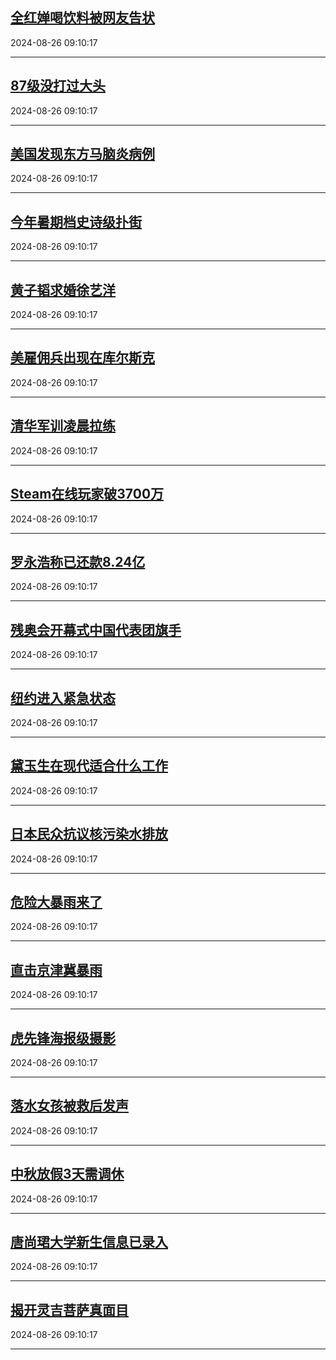 ## [全红婵喝饮料被网友告状](https://search.bilibili.com/all?vt=36849326&keyword=%E5%85%A8%E7%BA%A2%E5%A9%B5%E5%96%9D%E9%A5%AE%E6%96%99%E8%A2%AB%E7%BD%91%E5%8F%8B%E5%91%8A%E7%8A%B6&order=click)

2024-08-26 09:10:17

---
## [87级没打过大头](https://search.bilibili.com/all?vt=36849326&keyword=87%E7%BA%A7%E6%B2%A1%E6%89%93%E8%BF%87%E5%A4%A7%E5%A4%B4&order=click)

2024-08-26 09:10:17

---
## [美国发现东方马脑炎病例](https://search.bilibili.com/all?vt=36849326&keyword=%E7%BE%8E%E5%9B%BD%E5%8F%91%E7%8E%B0%E4%B8%9C%E6%96%B9%E9%A9%AC%E8%84%91%E7%82%8E%E7%97%85%E4%BE%8B&order=click)

2024-08-26 09:10:17

---
## [今年暑期档史诗级扑街](https://search.bilibili.com/all?vt=36849326&keyword=%E4%BB%8A%E5%B9%B4%E6%9A%91%E6%9C%9F%E6%A1%A3%E5%8F%B2%E8%AF%97%E7%BA%A7%E6%89%91%E8%A1%97&order=click)

2024-08-26 09:10:17

---
## [黄子韬求婚徐艺洋](https://search.bilibili.com/all?vt=36849326&keyword=%E9%BB%84%E5%AD%90%E9%9F%AC%E6%B1%82%E5%A9%9A%E5%BE%90%E8%89%BA%E6%B4%8B&order=click)

2024-08-26 09:10:17

---
## [美雇佣兵出现在库尔斯克](https://search.bilibili.com/all?vt=36849326&keyword=%E7%BE%8E%E9%9B%87%E4%BD%A3%E5%85%B5%E5%87%BA%E7%8E%B0%E5%9C%A8%E5%BA%93%E5%B0%94%E6%96%AF%E5%85%8B&order=click)

2024-08-26 09:10:17

---
## [清华军训凌晨拉练](https://search.bilibili.com/all?vt=36849326&keyword=%E6%B8%85%E5%8D%8E%E5%86%9B%E8%AE%AD%E5%87%8C%E6%99%A8%E6%8B%89%E7%BB%83&order=click)

2024-08-26 09:10:17

---
## [Steam在线玩家破3700万](https://search.bilibili.com/all?vt=36849326&keyword=Steam%E5%9C%A8%E7%BA%BF%E7%8E%A9%E5%AE%B6%E7%A0%B43700%E4%B8%87&order=click)

2024-08-26 09:10:17

---
## [罗永浩称已还款8.24亿](https://search.bilibili.com/all?vt=36849326&keyword=%E7%BD%97%E6%B0%B8%E6%B5%A9%E7%A7%B0%E5%B7%B2%E8%BF%98%E6%AC%BE8.24%E4%BA%BF&order=click)

2024-08-26 09:10:17

---
## [残奥会开幕式中国代表团旗手](https://search.bilibili.com/all?vt=36849326&keyword=%E6%AE%8B%E5%A5%A5%E4%BC%9A%E5%BC%80%E5%B9%95%E5%BC%8F%E4%B8%AD%E5%9B%BD%E4%BB%A3%E8%A1%A8%E5%9B%A2%E6%97%97%E6%89%8B&order=click)

2024-08-26 09:10:17

---
## [纽约进入紧急状态](https://search.bilibili.com/all?vt=36849326&keyword=%E7%BA%BD%E7%BA%A6%E8%BF%9B%E5%85%A5%E7%B4%A7%E6%80%A5%E7%8A%B6%E6%80%81&order=click)

2024-08-26 09:10:17

---
## [黛玉生在现代适合什么工作](https://search.bilibili.com/all?vt=36849326&keyword=%E9%BB%9B%E7%8E%89%E7%94%9F%E5%9C%A8%E7%8E%B0%E4%BB%A3%E9%80%82%E5%90%88%E4%BB%80%E4%B9%88%E5%B7%A5%E4%BD%9C&order=click)

2024-08-26 09:10:17

---
## [日本民众抗议核污染水排放](https://search.bilibili.com/all?vt=36849326&keyword=%E6%97%A5%E6%9C%AC%E6%B0%91%E4%BC%97%E6%8A%97%E8%AE%AE%E6%A0%B8%E6%B1%A1%E6%9F%93%E6%B0%B4%E6%8E%92%E6%94%BE&order=click)

2024-08-26 09:10:17

---
## [危险大暴雨来了](https://search.bilibili.com/all?vt=36849326&keyword=%E5%8D%B1%E9%99%A9%E5%A4%A7%E6%9A%B4%E9%9B%A8%E6%9D%A5%E4%BA%86&order=click)

2024-08-26 09:10:17

---
## [直击京津冀暴雨](https://search.bilibili.com/all?vt=36849326&keyword=%E7%9B%B4%E5%87%BB%E4%BA%AC%E6%B4%A5%E5%86%80%E6%9A%B4%E9%9B%A8&order=click)

2024-08-26 09:10:17

---
## [虎先锋海报级摄影](https://search.bilibili.com/all?vt=36849326&keyword=%E8%99%8E%E5%85%88%E9%94%8B%E6%B5%B7%E6%8A%A5%E7%BA%A7%E6%91%84%E5%BD%B1&order=click)

2024-08-26 09:10:17

---
## [落水女孩被救后发声](https://search.bilibili.com/all?vt=36849326&keyword=%E8%90%BD%E6%B0%B4%E5%A5%B3%E5%AD%A9%E8%A2%AB%E6%95%91%E5%90%8E%E5%8F%91%E5%A3%B0&order=click)

2024-08-26 09:10:17

---
## [中秋放假3天需调休](https://search.bilibili.com/all?vt=36849326&keyword=%E4%B8%AD%E7%A7%8B%E6%94%BE%E5%81%873%E5%A4%A9%E9%9C%80%E8%B0%83%E4%BC%91&order=click)

2024-08-26 09:10:17

---
## [唐尚珺大学新生信息已录入](https://search.bilibili.com/all?vt=36849326&keyword=%E5%94%90%E5%B0%9A%E7%8F%BA%E5%A4%A7%E5%AD%A6%E6%96%B0%E7%94%9F%E4%BF%A1%E6%81%AF%E5%B7%B2%E5%BD%95%E5%85%A5&order=click)

2024-08-26 09:10:17

---
## [揭开灵吉菩萨真面目](https://search.bilibili.com/all?vt=36849326&keyword=%E6%8F%AD%E5%BC%80%E7%81%B5%E5%90%89%E8%8F%A9%E8%90%A8%E7%9C%9F%E9%9D%A2%E7%9B%AE&order=click)

2024-08-26 09:10:17

---
